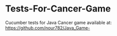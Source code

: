 # Tests-For-Cancer-Game
Cucumber tests for Java Cancer game available at: https://github.com/nour782/Java_Game-
